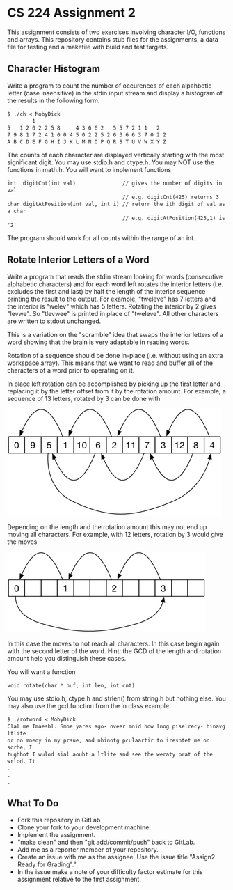 # CS 224 Assignment 2

This assignment consists of two exercises involving character I/O, functions and arrays. This repository contains stub files for the assignments, a data file for testing and a makefile with build and test targets. 

## Character Histogram

Write a program to count the number of occurences of each alpahbetic letter (case insensitive) in the stdin input stream and display a histogram of the results in the following form. 

    $ ./ch < MobyDick
            1                                           
    5   1 2 0 2 2 5 8     4 3 6 6 2   5 5 7 2 1 1   2   
    7 9 8 1 7 2 4 1 0 0 4 5 0 2 2 5 2 6 3 6 6 3 7 0 2 2 
    A B C D E F G H I J K L M N O P Q R S T U V W X Y Z 

The counts of each character are displayed vertically starting with the most significant digit. You may use stdio.h and ctype.h. You may NOT use the functions in math.h. You will want to implement functions

```
int  digitCnt(int val)               // gives the number of digits in val
                                     // e.g. digitCnt(425) returns 3
char digitAtPosition(int val, int i) // return the ith digit of val as a char
									 // e.g. digitAtPosition(425,1) is '2'
```

The program should work for all counts within the range of an int. 
 

## Rotate Interior Letters of a Word

Write a program that reads the stdin stream looking for words (consecutive alphabetic characters) and for each word left rotates the interior letters (i.e. excludes the first and last) by half the length of the interior sequence printing the result to the output. For example, "tweleve" has 7 letters and the interior is "welev" which has 5 letters. Rotating the interior by 2 gives "levwe". So "tlevwee" is printed in place of "tweleve". All other characters are written to stdout unchanged. 

This is a variation on the "scramble" idea that swaps the interior letters of a word showing that the brain is very adaptable in reading words.

Rotation of a sequence should be done in-place (i.e. without using an extra workspace array). This means that we want to read and buffer all of the characters of a word prior to operating on it.

In place left rotation can be accomplished by picking up the first letter and replacing it by the letter offset from it by the rotation amount. For example, a sequence of 13 letters, rotated by 3 can be done with

![](Rotate-13x3.png)

Depending on the length and the rotation amount this may not end up moving all characters. For example, with 12 letters, rotation by 3 would give the moves

![](Rotate-12x3.png)

In this case the moves to not reach all characters. In this case begin again with the second letter of the word. Hint: the GCD of the length and rotation amount help you distinguish these cases. 

You will want a function

```
void rotate(char * buf, int len, int cnt)
```

You may use stdio.h, ctype.h and strlen() from string.h but nothing else. You may also use the gcd function from the in class example. 

	$ ./rotword < MobyDick
	Clal me Imaeshl. Smoe yares ago- nveer mnid how lnog piselrecy- hinavg ltlite
	or no mneoy in my prsue, and nhinotg pculaartir to iresntet me on sorhe, I
	tughhot I wulod sial aoubt a ltlite and see the weraty prat of the wrlod. It
	.
   	.
   	.

## What To Do

- Fork this repository in GitLab
- Clone your fork to your development machine.
- Implement the assignment. 
- "make clean" and then "git add/commit/push" back to GitLab.
- Add me as a reporter member of your repository.
- Create an issue with me as the assignee. Use the issue title "Assign2 Ready for Grading"."
- In the issue make a note of your difficulty factor estimate for this assignment relative to the first assignment. 

